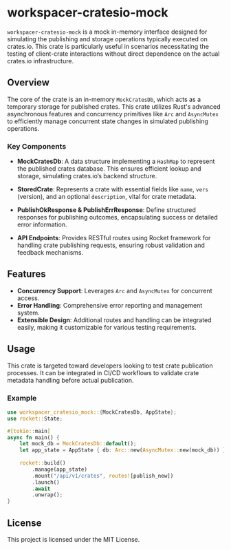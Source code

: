# workspacer-cratesio-mock

`workspacer-cratesio-mock` is a mock in-memory interface designed for simulating the publishing and storage operations typically executed on crates.io. This crate is particularly useful in scenarios necessitating the testing of client-crate interactions without direct dependence on the actual crates.io infrastructure.

## Overview

The core of the crate is an in-memory `MockCratesDb`, which acts as a temporary storage for published crates. This crate utilizes Rust's advanced asynchronous features and concurrency primitives like `Arc` and `AsyncMutex` to efficiently manage concurrent state changes in simulated publishing operations.

### Key Components

- **MockCratesDb**: A data structure implementing a `HashMap` to represent the published crates database. This ensures efficient lookup and storage, simulating crates.io’s backend structure.

- **StoredCrate**: Represents a crate with essential fields like `name`, `vers` (version), and an optional `description`, vital for crate metadata.

- **PublishOkResponse & PublishErrResponse**: Define structured responses for publishing outcomes, encapsulating success or detailed error information.

- **API Endpoints**: Provides RESTful routes using Rocket framework for handling crate publishing requests, ensuring robust validation and feedback mechanisms.

## Features
- **Concurrency Support**: Leverages `Arc` and `AsyncMutex` for concurrent access.
- **Error Handling**: Comprehensive error reporting and management system.
- **Extensible Design**: Additional routes and handling can be integrated easily, making it customizable for various testing requirements.

## Usage

This crate is targeted toward developers looking to test crate publication processes. It can be integrated in CI/CD workflows to validate crate metadata handling before actual publication.

### Example

```rust
use workspacer_cratesio_mock::{MockCratesDb, AppState};
use rocket::State;

#[tokio::main]
async fn main() {
    let mock_db = MockCratesDb::default();
    let app_state = AppState { db: Arc::new(AsyncMutex::new(mock_db)) };
    
    rocket::build()
        .manage(app_state)
        .mount("/api/v1/crates", routes![publish_new])
        .launch()
        .await
        .unwrap();
}
```

## License

This project is licensed under the MIT License.
